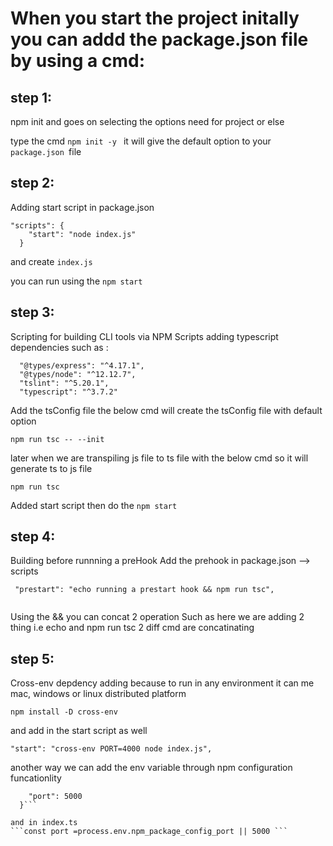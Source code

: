 # When you start the project initally you can addd the package.json file by using a cmd:

## step 1:

npm init and goes on selecting the options need for project or else

type the cmd `npm init -y ` it will give the default option to your `package.json `file

## step 2:

Adding start script in package.json

```
"scripts": {
    "start": "node index.js"
  }
```

and create `index.js `

you can run using the `npm start`

## step 3:

Scripting for building
CLI tools via NPM Scripts adding typescript dependencies such as :

```
  "@types/express": "^4.17.1",
  "@types/node": "^12.12.7",
  "tslint": "^5.20.1",
  "typescript": "^3.7.2"
```
Add the tsConfig file the below cmd will create the tsConfig file with default option

`npm run tsc -- --init`

later when we are transpiling  js file to ts file with the below cmd so it will generate ts to js file 

`npm run tsc`

Added start script then do the `npm start`

## step 4: 
Building before runnning a preHook
Add the prehook in package.json -->  scripts
```
 "prestart": "echo running a prestart hook && npm run tsc",
 
 ```
 
 Using the && you can concat 2 operation Such as here we are adding 2 thing i.e echo and npm run tsc 2 diff cmd are concatinating 

 ## step 5:
 Cross-env depdency adding because to run in any environment it can me mac, windows or linux distributed platform 

 `npm install -D cross-env`

 and add in the start script as well
 ```
 "start": "cross-env PORT=4000 node index.js",
 ```

 another way we can add the env variable through npm configuration funcationlity 

```"config": {
    "port": 5000
  }```

and in index.ts
```const port =process.env.npm_package_config_port || 5000 ```